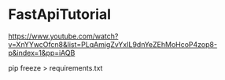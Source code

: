 # FastApiTutorial
https://www.youtube.com/watch?v=XnYYwcOfcn8&list=PLqAmigZvYxIL9dnYeZEhMoHcoP4zop8-p&index=1&pp=iAQB

pip freeze > requirements.txt
